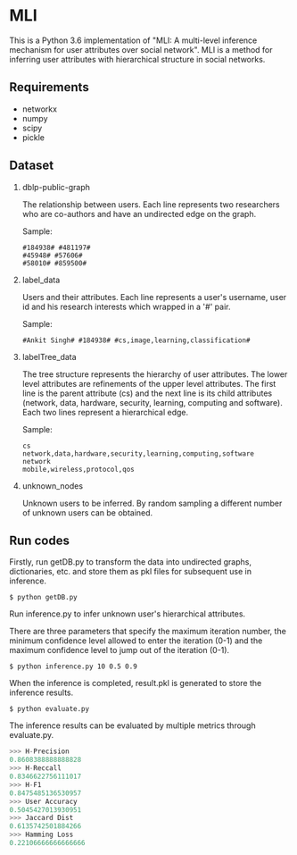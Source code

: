 # MLI

This is a Python 3.6 implementation of "MLI: A multi-level inference mechanism for user attributes over social network". MLI is a method for inferring user attributes with hierarchical structure in social networks.

## Requirements

- networkx
- numpy
- scipy
- pickle

## Dataset

1. dblp-public-graph

   The relationship between users. Each line represents two researchers who are co-authors and have an undirected edge on the graph.

   Sample:

   ```
   #184938# #481197#
   #45948# #57606#
   #58010# #859500#
   ```

   

2. label_data

   Users and their attributes. Each line represents a user's username, user id and his research interests which wrapped in a '#' pair.

   Sample:

   ```
   #Ankit Singh# #184938# #cs,image,learning,classification#
   ```

   

3. labelTree_data

   The tree structure represents the hierarchy of user attributes. The lower level attributes are refinements of the upper level attributes. The first line is the parent attribute (cs) and the next line is its child attributes (network, data, hardware, security, learning, computing and software). Each two lines represent a hierarchical edge.

   Sample:

   ```
   cs
   network,data,hardware,security,learning,computing,software
   network
   mobile,wireless,protocol,qos
   ```

   

4. unknown_nodes

   Unknown users to be inferred. By random sampling a different number of unknown users can be obtained.

## Run codes

Firstly, run getDB.py to transform the data into undirected graphs, dictionaries, etc. and store them as pkl files for subsequent use in inference.

```
$ python getDB.py
```

Run inference.py to infer unknown user's hierarchical attributes. 

There are three parameters that specify the maximum iteration number, the minimum confidence level allowed to enter the iteration (0-1) and the maximum confidence level to jump out of the iteration (0-1). 

```
$ python inference.py 10 0.5 0.9
```

When the inference is completed, result.pkl is generated to store the inference results.

```
$ python evaluate.py
```

The inference results can be evaluated by multiple metrics through evaluate.py.

```python
>>> H-Precision
0.8608388888888828
>>> H-Reccall
0.8346622756111017
>>> H-F1
0.8475485136530957
>>> User Accuracy
0.5045427013930951
>>> Jaccard Dist
0.6135742501884266
>>> Hamming Loss
0.22106666666666666
```
